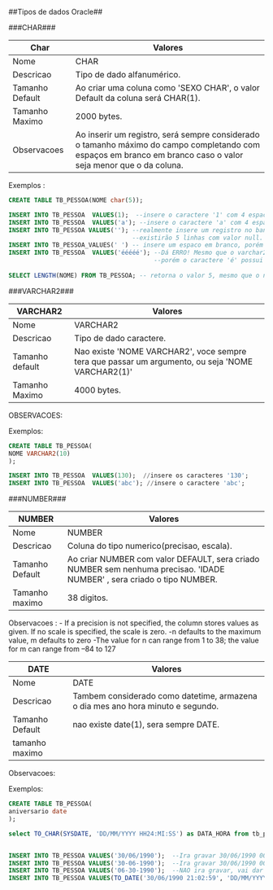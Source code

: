 ##Tipos de dados Oracle##





###CHAR###

**Char**           | Valores
-------------------|------------------------------------------------------------------------------
Nome               | CHAR
Descricao          | Tipo de dado alfanumérico.
Tamanho Default    | Ao criar uma coluna como 'SEXO CHAR', o valor Default da coluna será CHAR(1).
Tamanho Maximo     | 2000 bytes.
Observacoes        | Ao inserir um registro, será sempre considerado o tamanho máximo do campo completando com espaços em branco em branco caso o valor seja menor que o da coluna.


Exemplos :
```SQL
CREATE TABLE TB_PESSOA(NOME char(5));

INSERT INTO TB_PESSOA  VALUES(1);  --insere o caractere '1' com 4 espacos a direita '1    ';
INSERT INTO TB_PESSOA  VALUES('a'); --insere o caractere 'a' com 4 espacos a direita 'a    ';
INSERT INTO TB_PESSOA VALUES(''); --realmente insere um registro no banco, porem esse valor fica como (null), se inserir 5 vezes, 
                                  --existirão 5 linhas com valor null.
INSERT INTO TB_PESSOA_VALUES(' ') -- insere um espaco em branco, porém em vez de ' ', vai ficar '     ';
INSERT INTO TB_PESSOA  VALUES('ééééé'); --Dá ERRO! Mesmo que o varchar2(5) seja tamanho 5, são 5 bytes de capacidade,
                                        --porém o caractere 'é' possui 3 bytes cada.
                                        
SELECT LENGTH(NOME) FROM TB_PESSOA; -- retorna o valor 5, mesmo que o nome cadastrado seja 'a'('a    ');
```

###VARCHAR2###

**VARCHAR2**           | Valores
-------------------|------------------------------------------------------------------------------
Nome | VARCHAR2
Descricao | Tipo de dado caractere.
Tamanho default| Nao existe 'NOME VARCHAR2', voce sempre tera que passar um argumento, ou seja 'NOME VARCHAR2(1)'
Tamanho Maximo | 4000 bytes.
OBSERVACOES: 

Exemplos:
```SQL
CREATE TABLE TB_PESSOA(
NOME VARCHAR2(10)
);
```
```SQL
INSERT INTO TB_PESSOA  VALUES(130);  //insere os caracteres '130';
INSERT INTO TB_PESSOA  VALUES('abc'); //insere o caractere 'abc';
```

###NUMBER###

**NUMBER**           | Valores
-------------------|------------------------------------------------------------------------------
Nome | NUMBER
Descricao |  Coluna do tipo numerico(precisao, escala).
Tamanho Default |  Ao criar NUMBER com valor DEFAULT, sera criado NUMBER sem nenhuma precisao.  'IDADE NUMBER' , sera criado o tipo NUMBER.
Tamanho maximo | 38 digitos.
Observacoes : - If a precision is not specified, the column stores values as given. If no scale is specified, the scale is zero.
              -n defaults to the maximum value, m defaults to zero
              -The value for n can range from 1 to 38; the value for m can range from –84 to 127
 




**DATE**           | Valores
-------------------|------------------------------------------------------------------------------
Nome| DATE
Descricao | Tambem considerado como datetime, armazena o dia mes ano hora minuto e segundo.
Tamanho Default |nao existe date(1), sera sempre DATE.
tamanho maximo |
Observacoes:


Exemplos:
```SQL
CREATE TABLE TB_PESSOA(
aniversario date
);

select TO_CHAR(SYSDATE, 'DD/MM/YYYY HH24:MI:SS') as DATA_HORA from tb_pessoa;


INSERT INTO TB_PESSOA VALUES('30/06/1990');  --Ira gravar 30/06/1990 00:00:00
INSERT INTO TB_PESSOA VALUES('30-06-1990');  --Ira gravar 30/06/1990 00:00:00
INSERT INTO TB_PESSOA VALUES('06-30-1990');  --NAO ira gravar, vai dar erro.
INSERT INTO TB_PESSOA VALUES(TO_DATE('30/06/1990 21:02:59', 'DD/MM/YYYY HH24:MI:SS')); --Ira gravar 30/06/1990 21:02:59
```
